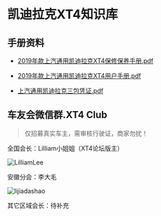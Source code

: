 # 凯迪拉克XT4知识库


## 手册资料


- [2019年款上汽通用凯迪拉克XT4保修保养手册.pdf](https://github.com/alex102400/xt4/blob/master/2019%E5%B9%B4%E6%AC%BE%E4%B8%8A%E6%B1%BD%E9%80%9A%E7%94%A8%E5%87%AF%E8%BF%AA%E6%8B%89%E5%85%8BXT4%E4%BF%9D%E4%BF%AE%E4%BF%9D%E5%85%BB%E6%89%8B%E5%86%8C.pdf)

- [2019年款上汽通用凯迪拉克XT4用户手册.pdf](https://github.com/alex102400/xt4/blob/master/2019%E5%B9%B4%E6%AC%BE%E4%B8%8A%E6%B1%BD%E9%80%9A%E7%94%A8%E5%87%AF%E8%BF%AA%E6%8B%89%E5%85%8BXT4%E7%94%A8%E6%88%B7%E6%89%8B%E5%86%8C.pdf)

- [上汽通用凯迪拉克三包凭证.pdf](https://github.com/alex102400/xt4/blob/master/%E4%B8%8A%E6%B1%BD%E9%80%9A%E7%94%A8%E5%87%AF%E8%BF%AA%E6%8B%89%E5%85%8B%E4%B8%89%E5%8C%85%E5%87%AD%E8%AF%81.pdf)


## 车友会微信群.XT4 Club
> 仅招募真实车主，需审核行驶证，商家勿扰！

全国会长：Lilliam小姐姐（XT4论坛版主）

![LilliamLee](https://user-images.githubusercontent.com/12932086/70526465-9e148780-1b84-11ea-8b88-f41ba81c7737.jpg)

安徽分会：李大毛

![lijiadashao](https://user-images.githubusercontent.com/12932086/70526464-9d7bf100-1b84-11ea-8fb8-54f3a670f47e.jpg)

其它区域会长：待补充






